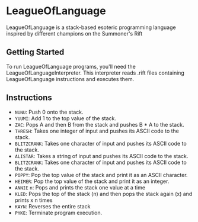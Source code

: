 # LeagueOfLanguage
LeagueOfLanguage is a stack-based esoteric programming language inspired by different champions on the Summoner's Rift

## Getting Started
To run LeagueOfLanguage programs, you'll need the LeagueOfLanguageInterpreter. This interpreter reads .rift files containing LeagueOfLanguage instructions and executes them.

## Instructions
- `NUNU`: Push 0 onto the stack.
- `YUUMI`: Add 1 to the top value of the stack.
- `ZAC`: Pops A and then B from the stack and pushes B * A to the stack.
- `THRESH`: Takes one integer of input and pushes its ASCII code to the stack.
- `BLITZCRANK`: Takes one character of input and pushes its ASCII code to the stack.
- `ALISTAR`: Takes a string of input and pushes its ASCII code to the stack.
- `BLITZCRANK`: Takes one character of input and pushes its ASCII code to the stack.
- `POPPY`: Pop the top value of the stack and print it as an ASCII character.
- `HEIMER`: Pop the top value of the stack and print it as an integer.
- `ANNIE` `n`: Pops and prints the stack one value at a time
- `KLED`: Pops the top of the stack (n) and then pops the stack again (x) and prints x n times
- `KAYN`: Reverses the entire stack
- `PYKE`: Terminate program execution.

